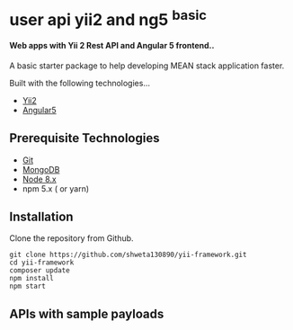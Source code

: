 # user api yii2 and ng5 <sup>basic</sup>

#### Web apps with Yii 2 Rest API and Angular 5 frontend..

A basic starter package to help developing MEAN stack application faster.

Built with the following technologies...

* [Yii2](http://www.yiiframework.com/)
* [Angular5](https://angular.io)

## Prerequisite Technologies

* [Git](https://git-scm.com/downloads)
* [MongoDB](https://www.mongodb.org/downloads)
* [Node 8.x](https://nodejs.org/en/download/)
* npm 5.x ( or yarn)

## Installation

Clone the repository from Github.
```
git clone https://github.com/shweta130890/yii-framework.git
cd yii-framework
composer update
npm install  
npm start
```

## APIs with sample payloads
 
